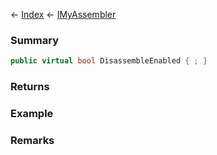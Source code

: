 ← [Index](Api-Index) ← [IMyAssembler](Sandbox.ModAPI.Ingame.IMyAssembler)

### Summary

```csharp
public virtual bool DisassembleEnabled { ; }
```

### Returns

### Example

### Remarks

